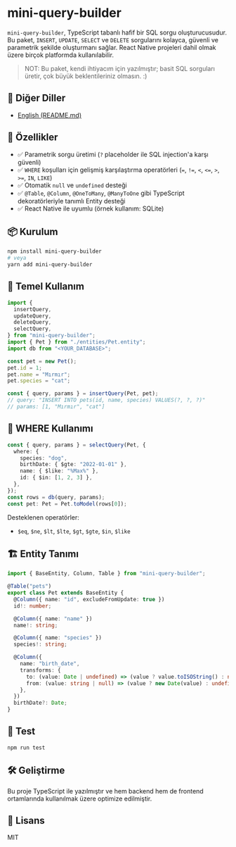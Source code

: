 # mini-query-builder

`mini-query-builder`, TypeScript tabanlı hafif bir SQL sorgu oluşturucusudur. Bu paket, `INSERT`, `UPDATE`, `SELECT` ve `DELETE` sorgularını kolayca, güvenli ve parametrik şekilde oluşturmanı sağlar. React Native projeleri dahil olmak üzere birçok platformda kullanılabilir.

> NOT: Bu paket, kendi ihtiyacım için yazılmıştır; basit SQL sorguları üretir, çok büyük beklentileriniz olmasın. :)

## 📖 Diğer Diller

- [English (README.md)](README.md)

## 🚀 Özellikler

- ✅ Parametrik sorgu üretimi (`?` placeholder ile SQL injection'a karşı güvenli)
- ✅ `WHERE` koşulları için gelişmiş karşılaştırma operatörleri (`=`, `!=`, `<`, `<=`, `>`, `>=`, `IN`, `LIKE`)
- ✅ Otomatik `null` ve `undefined` desteği
- ✅ `@Table`, `@Column`, `@OneToMany`, `@ManyToOne` gibi TypeScript dekoratörleriyle tanımlı Entity desteği
- ✅ React Native ile uyumlu (örnek kullanım: SQLite)

## 📦 Kurulum

```bash
npm install mini-query-builder
# veya
yarn add mini-query-builder
```

## 🧱 Temel Kullanım

```ts
import {
  insertQuery,
  updateQuery,
  deleteQuery,
  selectQuery,
} from "mini-query-builder";
import { Pet } from "./entities/Pet.entity";
import db from "<YOUR_DATABASE>";

const pet = new Pet();
pet.id = 1;
pet.name = "Mırmır";
pet.species = "cat";

const { query, params } = insertQuery(Pet, pet);
// query: "INSERT INTO pets(id, name, species) VALUES(?, ?, ?)"
// params: [1, "Mırmır", "cat"]
```

## 🔎 WHERE Kullanımı

```ts
const { query, params } = selectQuery(Pet, {
  where: {
    species: "dog",
    birthDate: { $gte: "2022-01-01" },
    name: { $like: "%Max%" },
    id: { $in: [1, 2, 3] },
  },
});
const rows = db(query, params);
const pet: Pet = Pet.toModel(rows[0]);
```

Desteklenen operatörler:

- `$eq`, `$ne`, `$lt`, `$lte`, `$gt`, `$gte`, `$in`, `$like`

## 🏗 Entity Tanımı

```ts
import { BaseEntity, Column, Table } from "mini-query-builder";

@Table("pets")
export class Pet extends BaseEntity {
  @Column({ name: "id", excludeFromUpdate: true })
  id!: number;

  @Column({ name: "name" })
  name!: string;

  @Column({ name: "species" })
  species!: string;

  @Column({
    name: "birth_date",
    transforms: {
      to: (value: Date | undefined) => (value ? value.toISOString() : null),
      from: (value: string | null) => (value ? new Date(value) : undefined),
    },
  })
  birthDate?: Date;
}
```

## 🧪 Test

```bash
npm run test
```

## 🛠 Geliştirme

Bu proje TypeScript ile yazılmıştır ve hem backend hem de frontend ortamlarında kullanılmak üzere optimize edilmiştir.

## 📄 Lisans

MIT
